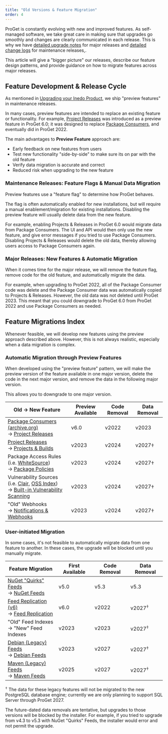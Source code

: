 ```yaml
---
title: "Old Versions & Feature Migration"
order: 4
---
```


ProGet is constantly evolving with new and improved features. As self-managed software, we take great care in making sure that upgrades go smoothly and changes are clearly communicated in each release. This is why we have [detailed upgrade notes](/docs/proget-upgrade-guide) for major releases and [detailed change logs](https://my.inedo.com/downloads/issues) for maintenance releases,.

This article will give a "bigger picture" our releases, describe our feature design patterns, and provide guidance on how to migrate features across major releases.

## Feature Development & Release Cycle
As mentioned in [Upgrading your Inedo Product](/docs/installation/upgrading), we  ship "preview features" in maintenance releases. 

In many cases, preview features are intended to replace an existing feature or functionality. For example, [Project&nbsp;Releases](/docs/proget/sca/builds) was introduced as a preview feature in ProGet 6.0; it was designed to replace [Package Consumers](/docs/proget/installation/proget-old-versions-migration), and eventually did in ProGet 2022.

The main advantages to **Preview Feature** approach are:
* Early feedback on new features from users
* Test new functionality  "side-by-side" to make sure its on par with the old feature
* Verify data migration is accurate and correct
* Reduced risk when upgrading to the new feature

### Maintenance Releases: Feature Flags & Manual Data Migration
Preview features use a "feature flag" to determine how ProGet behaves.

The flag is often automatically enabled for new installations, but will require a manual enablement/migration for existing installations. Disabling the preview feature will usually delete data from the new feature.

For example, enabling Projects & Releases in ProGet 6.0 would migrate data from Package Consumers. The UI and API would then only use the new feature, and give error messages if you tried to use Package Consumers. Disabling Projects & Releases would delete the old data, thereby allowing users access to Package Consumers again.

### Major Releases: New Features & Automatic Migration

When it comes time for the major release, we will remove the feature flag, remove code for the old feature, and automatically migrate the data.

For example, when upgrading to ProGet 2022, all of the Package Consumer code was delete and the Package Consumer data was automatically copied to Projects & Releases. However, the old data was not deleted until ProGet 2023. This meant that you could downgrade to ProGet 6.0 from ProGet 2022 and use Package Consumers as needed.

## Feature Migrations Index

Whenever feasible, we will develop new features using the preview approach described above. However, this is not always realistic, especially when a data migration is complex. 

### Automatic Migration through Preview Features

When developed using the "preview feature" pattern, we will make the preview version of the feature available in one major version, delete the code in the next major version, and remove the data in the following major version.

This allows you to downgrade to one major version.

| Old → New Feature | Preview Available | Code Removal |Data Removal | 
| --- | --- | --- | --- |
| [Package Consumers (archive.org)](https://web.archive.org/web/20230723042121/https://docs.inedo.com/docs/proget-sca-package-consumers) <br/>→ [Project&nbsp;Releases](/docs/proget/sca/builds) | v6.0 |  v2022 | v2023  |
| [Project Releases](/docs/proget/sca/builds)<br/>→ [Projects & Builds](/docs/proget/sca/builds) | v2023 | v2024 | v2027𐠒 |
|  Package Access Rules (i.e. [WhiteSource](/docs/proget/installation/proget-old-versions-migration/proget-compliance-whitesource)) <br/>→ [Package Policies](/docs/buildmaster/administration/retention-policies) | v2023 | v2024 | v2027𐠒 | 
| Vulnerability Sources (i.e. [Clair](/docs/proget/installation/proget-old-versions-migration/proget-compliance-clair),  [OSS Index](/docs/proget/installation/proget-old-versions-migration/proget-compliance-ossindex))  <br/>→ [Built-in Vulnerability Scanning](/docs/proget/sca/vulnerabilities) | v2023 | v2024 | v2027𐠒 |
| "Old" Webhooks <br/> →  [Notifications & Webhooks](/docs/proget/administration/proget-notifications-webhooks) | v2023 | v2024 | v2027𐠒


### User-initiated Migration

In some cases, it's not feasible to automatically migrate data from one feature to another. In these cases, the upgrade will be blocked until you manually migrate.

| Feature Migration | First Available | Code Removal | Data Removal |
| --- | --- | --- | --- |
| [NuGet "Quirks" Feeds](/docs/proget/installation/proget-old-versions-migration/nuget-quirks)  <br/>→ [NuGet Feeds](/docs/proget/feeds/nuget#legacy-quirks-nuget-feeds) | v5.0 | v5.3 | v5.3 | 
| [Feed Replication (v6)](https://web.archive.org/web/20231210002734/https:/docs.inedo.com/v1/docs/proget-feed-replication-v6) <br/>→ [Feed Replication](/docs/proget/replication-feed-mirroring/proget-advanced-feed-replication) | v6.0 | v2022 | v2027<sup>𐠒</sup>
| "Old" Feed Indexes<br/>→ "New" Feed Indexes | v2023 |  v2023 | v2027<sup>𐠒</sup>
| [Debian (Legacy) Feeds](/docs/proget/feeds/debian)  <br/>→ [Debian Feeds](/docs/proget/feeds/debian) | v2023 | v2027 | v2027<sup>𐠒</sup>
| [Maven (Legacy) Feeds](/docs/proget/feeds/maven)  <br/>→ [Maven Feeds](/docs/proget/feeds/maven) | v2025 | v2027 | v2027<sup>𐠒</sup>

<sup>𐠒</sup> The data for these legacy features will not be migrated to the new PostgreSQL database engine; currently we are only planning to support SQL Server through ProGet 2027.

The future-dated data removals are tentative, but upgrades to those versions will be blocked by the installer. For example, if you tried to upgrade from v4.3 to v5.3 with NuGet "Quirks" Feeds, the installer would error and not permit the upgrade.
